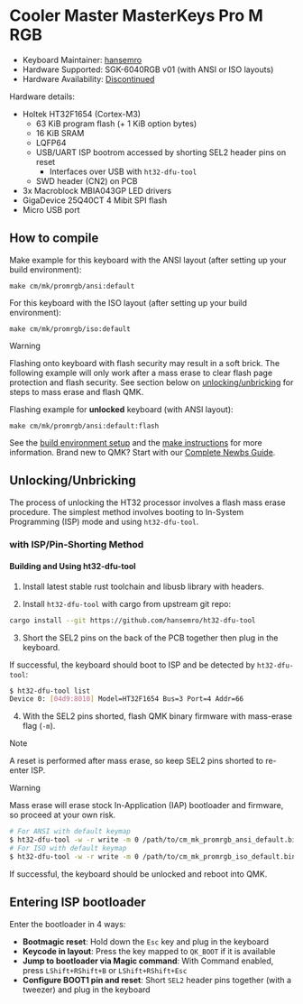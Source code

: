 # Cooler Master MasterKeys Pro M RGB

* Keyboard Maintainer: [hansemro](https://github.com/hansemro)
* Hardware Supported: SGK-6040RGB v01 (with ANSI or ISO layouts)
* Hardware Availability: [Discontinued](https://www.coolermaster.com/catalog/peripheral/keyboards/masterkeys-pro-m-rgb/)

Hardware details:
* Holtek HT32F1654 (Cortex-M3)
    * 63 KiB program flash (+ 1 KiB option bytes)
    * 16 KiB SRAM
    * LQFP64
    * USB/UART ISP bootrom accessed by shorting SEL2 header pins on reset
        * Interfaces over USB with `ht32-dfu-tool`
    * SWD header (CN2) on PCB
* 3x Macroblock MBIA043GP LED drivers
* GigaDevice 25Q40CT 4 Mibit SPI flash
* Micro USB port

## How to compile

Make example for this keyboard with the ANSI layout (after setting up your build environment):

    make cm/mk/promrgb/ansi:default

For this keyboard with the ISO layout (after setting up your build environment):

    make cm/mk/promrgb/iso:default

> [!WARNING]
> Flashing onto keyboard with flash security may result in a soft brick. The following example will
> only work after a mass erase to clear flash page protection and flash security. See section below
> on [unlocking/unbricking](#UnlockingUnbricking) for steps to mass erase and flash QMK.

Flashing example for **unlocked** keyboard (with ANSI layout):

    make cm/mk/promrgb/ansi:default:flash

See the [build environment setup](https://docs.qmk.fm/#/getting_started_build_tools) and the [make instructions](https://docs.qmk.fm/#/getting_started_make_guide) for more information. Brand new to QMK? Start with our [Complete Newbs Guide](https://docs.qmk.fm/#/newbs).

## Unlocking/Unbricking

The process of unlocking the HT32 processor involves a flash mass erase procedure. The simplest
method involves booting to In-System Programming (ISP) mode and using `ht32-dfu-tool`.

### with ISP/Pin-Shorting Method

#### Building and Using ht32-dfu-tool

1. Install latest stable rust toolchain and libusb library with headers.

2. Install `ht32-dfu-tool` with cargo from upstream git repo:

```bash
cargo install --git https://github.com/hansemro/ht32-dfu-tool
```

3. Short the SEL2 pins on the back of the PCB together then plug in the keyboard.

If successful, the keyboard should boot to ISP and be detected by `ht32-dfu-tool`:

```bash
$ ht32-dfu-tool list
Device 0: [04d9:8010] Model=HT32F1654 Bus=3 Port=4 Addr=66
```

4. With the SEL2 pins shorted, flash QMK binary firmware with mass-erase flag (`-m`).

> [!NOTE]
> A reset is performed after mass erase, so keep SEL2 pins shorted to re-enter ISP.

> [!WARNING]
> Mass erase will erase stock In-Application (IAP) bootloader and firmware, so proceed at your own
> risk.

```bash
# For ANSI with default keymap
$ ht32-dfu-tool -w -r write -m 0 /path/to/cm_mk_promrgb_ansi_default.bin
# For ISO with default keymap
$ ht32-dfu-tool -w -r write -m 0 /path/to/cm_mk_promrgb_iso_default.bin
```

If successful, the keyboard should be unlocked and reboot into QMK.

## Entering ISP bootloader

Enter the bootloader in 4 ways:

* **Bootmagic reset**: Hold down the `Esc` key and plug in the keyboard
* **Keycode in layout**: Press the key mapped to `QK_BOOT` if it is available
* **Jump to bootloader via Magic command**: With Command enabled, press `LShift+RShift+B` or `LShift+RShift+Esc`
* **Configure BOOT1 pin and reset**: Short `SEL2` header pins together (with a tweezer) and plug in the keyboard
